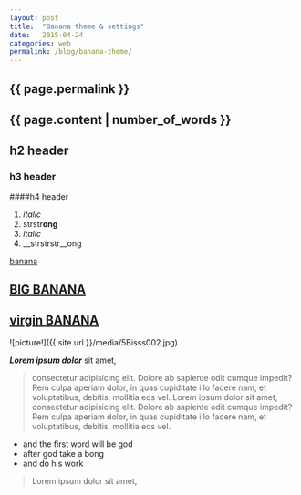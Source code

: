 ```yaml
---
layout: post
title:  "Banana theme & settings"
date:   2015-04-24 
categories: web
permalink: /blog/banana-theme/
---
```


## {{ page.permalink }}


## {{ page.content | number_of_words }}

## h2 header

### h3 header

####h4 header

1. *italic*
2. strstr**ong**
3. _italic_
4. __strstrstr__ong



[banana](http://bananagarden.net/)


## [BIG BANANA](http://bananagarden.net/)

## [virgin BANANA](http://banana.net/)



![picture!]({{ site.url }}/media/5Bisss002.jpg)

***Lorem ipsum dolor*** sit amet, 

>consectetur adipisicing elit. Dolore ab sapiente odit cumque impedit? Rem 
>culpa aperiam dolor, in quas cupiditate illo facere nam, et voluptatibus, 
>debitis, mollitia eos vel. Lorem ipsum dolor sit amet, consectetur 
>adipisicing elit. Dolore ab sapiente odit cumque impedit? Rem culpa aperiam dolor, in quas cupiditate illo facere nam, et voluptatibus, debitis, mollitia eos vel.

* and the first word will be god 
* after god take a bong
* and do his work

>Lorem ipsum dolor sit amet, 